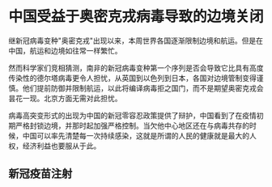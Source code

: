 # 中国受益于奥密克戎病毒导致的边境关闭
继新冠病毒变种"奥密克戎"出现以来，本周世界各国逐渐限制边境和航运。但是在中国，航运和边境如往常一样繁忙。

然而科学家们竞相猜测，南非的新冠病毒变种第一个序列是否会导致它比具有高度传染性的德尔塔病毒更令人担忧，从英国到以色列到日本，各国对边境管制变得谨慎。他们提前防御并限制航运，以此将编译病毒拒之国门，而不是期望奥密克戎会昙花一现。北京方面无需对此担忧。

病毒高突变形式的出现为中国的新冠零容忍政策提供了辩护，中国看到了在疫情初期严格封锁边境，并那时起加强严格控制。当欠他中心地区还在与病毒共存的时候，中国可以率先清楚每一次持续感染，这就是所谓的人民的健康就是最大的人权，经济利益也要服从于此。

## 新冠疫苗注射


